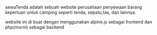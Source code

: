 sewaTenda adalah sebuah website perusahaan penyewaan barang keperluan untuk camping seperti tenda, sepatu,tas, dan lainnya.

website ini di buat dengan menggunakan alpine.js sebagai frontend dan php(murni) sebagai backend
